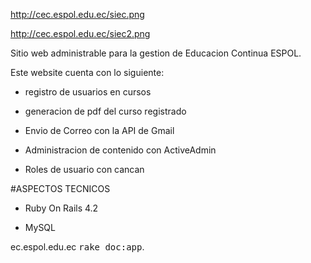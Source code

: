 http://cec.espol.edu.ec/siec.png

http://cec.espol.edu.ec/siec2.png

Sitio web administrable para la gestion de Educacion Continua ESPOL.

Este website cuenta con lo siguiente:

* registro de usuarios en cursos

* generacion de pdf del curso registrado

* Envio de Correo con la API de Gmail

* Administracion de contenido con ActiveAdmin

* Roles de usuario con cancan

#ASPECTOS TECNICOS

* Ruby On Rails 4.2

* MySQL




ec.espol.edu.ec
<tt>rake doc:app</tt>.